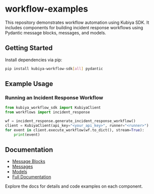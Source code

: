 # workflow-examples

This repository demonstrates workflow automation using Kubiya SDK. It includes components for building incident response workflows using Pydantic message blocks, messages, and models.

## Getting Started

Install dependencies via pip:
```bash
pip install kubiya-workflow-sdk[all] pydantic
```

## Example Usage

### Running an Incident Response Workflow
```python
from kubiya_workflow_sdk import KubiyaClient
from workflows import incident_response

wf = incident_response.generate_incident_response_workflow()
client = KubiyaClient(api_key="<your_api_key>", runner="<runner>")
for event in client.execute_workflow(wf.to_dict(), stream=True):
    print(event)
```

## Documentation

- [Message Blocks](docs/message-blocks.mdx)
- [Messages](docs/messages.mdx)
- [Models](docs/models.mdx)
- [Full Documentation](docs/index.mdx)

Explore the docs for details and code examples on each component.
